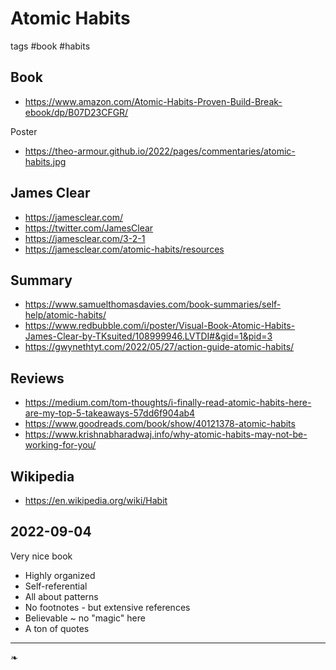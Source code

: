 # Atomic Habits

tags #book #habits


## Book

* https://www.amazon.com/Atomic-Habits-Proven-Build-Break-ebook/dp/B07D23CFGR/

Poster

* https://theo-armour.github.io/2022/pages/commentaries/atomic-habits.jpg

## James Clear

* https://jamesclear.com/
* https://twitter.com/JamesClear
* https://jamesclear.com/3-2-1
* https://jamesclear.com/atomic-habits/resources

## Summary

* https://www.samuelthomasdavies.com/book-summaries/self-help/atomic-habits/
* https://www.redbubble.com/i/poster/Visual-Book-Atomic-Habits-James-Clear-by-TKsuited/108999946.LVTDI#&gid=1&pid=3
* https://gwynethtyt.com/2022/05/27/action-guide-atomic-habits/

## Reviews

* https://medium.com/tom-thoughts/i-finally-read-atomic-habits-here-are-my-top-5-takeaways-57dd6f904ab4
* https://www.goodreads.com/book/show/40121378-atomic-habits
* https://www.krishnabharadwaj.info/why-atomic-habits-may-not-be-working-for-you/


## Wikipedia

* https://en.wikipedia.org/wiki/Habit

## 2022-09-04

Very nice book

* Highly organized
* Self-referential
* All about patterns
* No footnotes - but extensive references
* Believable ~ no "magic" here
* A ton of quotes


***
❧
